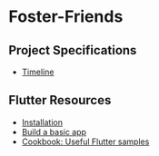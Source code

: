 # Foster-Friends

## Project Specifications
- [Timeline](https://docs.google.com/document/d/1qn3rRKDYcXTS71MeiYrNvdp7y_tWe-oRZSwcpdn-lww/edit?usp=sharing)

## Flutter Resources
- [Installation](https://flutter.dev/docs/get-started/install)
- [Build a basic app](https://flutter.dev/docs/get-started/codelab)
- [Cookbook: Useful Flutter samples](https://flutter.dev/docs/cookbook)
